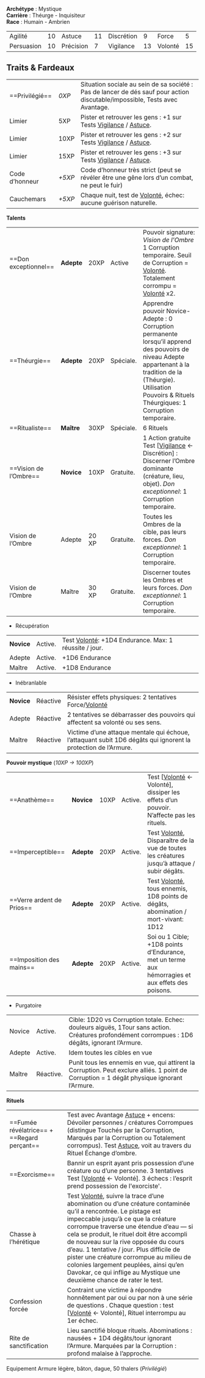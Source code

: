 **Archétype** : Mystique  
**Carrière** : Théurge - Inquisiteur  
**Race** : Humain - Ambrien

|     |     |     |     |     |     |     |     |
| --- | --- | --- | --- | --- | --- | --- | --- |
| Agilité | 10  | Astuce | 11  | Discrétion | 9   | Force | 5   |
| Persuasion | 10  | Précision | 7   | Vigilance | 13  | Volonté | 15  |

## Traits & Fardeaux

|     |     |     |
| --- | --- | --- |
| ==Privilégié== | _0XP_ | Situation sociale au sein de sa société : Pas de lancer de dés sauf pour action discutable/impossible, Tests avec Avantage. |
| Limier | 5XP | Pister et retrouver les gens : +1 sur Tests [Vigilance](/Symbaroum/2024-10-28_001.md#Vigilance) / [Astuce](/2024-10-28_001.md#Astuce). |
| Limier | 10XP | Pister et retrouver les gens : +2 sur Tests [Vigilance](/2024-10-28_001.md#Vigilance) / [Astuce](/2024-10-28_001.md#Astuce). |
| Limier | 15XP | Pister et retrouver les gens : +3 sur Tests [Vigilance](/2024-10-28_001.md#Vigilance) / [Astuce](/2024-10-28_001.md#Astuce). |
| Code d’honneur | _+5XP_ | Code d’honneur très strict (peut se révéler être une gêne lors d’un combat, ne peut le fuir) |
| Cauchemars | _+5XP_ | Chaque nuit, test de [Volonté](/2024-10-28_001.md#Volont%C3%A9), échec: aucune guérison naturelle. |

**Talents**

|     |     |     |     |     |
| --- | --- | --- | --- | --- |
| ==Don exceptionnel== | **Adepte** | 20XP | Active | Pouvoir signature: _Vision de l'Ombre_ 1 Corruption temporaire. Seuil de Corruption = [Volonté](/2024-10-28_001.md#Volont%C3%A9). Totalement corrompu = [Volonté](/2024-10-28_001.md#Volont%C3%A9) x2. |
| ==Théurgie== | **Adepte** | 20XP | Spéciale. | Apprendre pouvoir Novice-Adepte : 0 Corruption permanente lorsqu’il apprend des pouvoirs de niveau Adepte appartenant à la tradition de la (Théurgie). Utilisation Pouvoirs & Rituels Théurgiques: 1 Corruption temporaire. |
| ==Ritualiste== | **Maître** | 30XP | Spéciale. | 6 Rituels |
| ==Vision de l’Ombre== | **Novice** | 10XP | Gratuite. | 1 Action gratuite Test [[Vigilance](/2024-10-28_001.md#Vigilance) ← Discrétion] : Discerner l’Ombre dominante (créature, lieu, objet). _Don exceptionnel_: 1 Corruption temporaire. |
| Vision de l’Ombre | Adepte | 20 XP | Gratuite. | Toutes les Ombres de la cible, pas leurs forces. _Don exceptionnel_: 1 Corruption temporaire. |
| Vision de l’Ombre | Maître | 30 XP | Gratuite. | Discerner toutes les Ombres et leurs forces. _Don exceptionnel_: 1 Corruption temporaire. |

-   Récupération

|     |     |     |
| --- | --- | --- |
| **Novice** | Active. | Test [Volonté](/2024-10-28_001.md#Volont%C3%A9): +1D4 Endurance. Max: 1 réussite / jour. |
| Adepte | Active. | +1D6 Endurance |
| Maître | Active. | +1D8 Endurance |

-   Inébranlable

|     |     |     |
| --- | --- | --- |
| **Novice** | Réactive | Résister effets physiques: 2 tentatives Force/[Volonté](/2024-10-28_001.md#Volont%C3%A9) |
| Adepte | Réactive | 2 tentatives se débarrasser des pouvoirs qui affectent sa volonté ou ses sens. |
| Maître | Réactive | Victime d’une attaque mentale qui échoue, l’attaquant subit 1D6 dégâts qui ignorent la protection de l’Armure. |

**Pouvoir mystique** (_10XP -> 100XP_)

|     |     |     |     |     |
| --- | --- | --- | --- | --- |
| ==Anathème== | **Novice** | 10XP | Active. | Test [[Volonté](/2024-10-28_001.md#Volont%C3%A9) ← Volonté], dissiper les effets d’un pouvoir. N’affecte pas les rituels. |
| ==Imperceptible== | **Adepte** | 20XP | Active. | Test [Volonté](/2024-10-28_001.md#Volont%C3%A9), Disparaître de la vue de toutes les créatures jusqu’à attaque / subir dégâts. |
| ==Verre ardent de Prios== | **Adepte** | 20XP | Active. | Test [Volonté](/2024-10-28_001.md#Volont%C3%A9), tous ennemis, 1D8 points de dégâts, abomination / mort-vivant: 1D12 |
| ==Imposition des mains== | **Adepte** | 20XP | Active. | Soi ou 1 Cible; +1D8 points d’Endurance, met un terme aux hémorragies et aux effets des poisons. |

-   Purgatoire

|     |     |     |
| --- | --- | --- |
| Novice | Active. | Cible: 1D20 vs Corruption totale. Echec: douleurs aiguës, 1Tour sans action. Créatures profondément corrompues : 1D6 dégâts, ignorant l’Armure. |
| Adepte | Active. | Idem toutes les cibles en vue |
| Maître | Réactive. | Punit tous les ennemis en vue, qui attirent la Corruption. Peut exclure alliés. 1 point de Corruption = 1 dégât physique ignorant l’Armure. |

**Rituels**

|     |     |
| --- | --- |
| ==Fumée révélatrice== + ==Regard perçant== | Test avec Avantage [Astuce](/2024-10-28_001.md#Astuce) + encens: Dévoiler personnes / créatures Corrompues (distingue Touchés par la Corruption, Marqués par la Corruption ou Totalement corrompus). Test [Astuce](/2024-10-28_001.md#Astuce), voit au travers du Rituel Échange d’ombre. |
| ==Exorcisme== | Bannir un esprit ayant pris possession d’une créature ou d’une personne. 3 tentatives Test [[Volonté](/2024-10-28_001.md#Volont%C3%A9) ← Volonté]. 3 échecs : l’esprit prend possession de l'exorciste'. |
| Chasse à l’hérétique | Test [Volonté](/2024-10-28_001.md#Volont%C3%A9), suivre la trace d’une abomination ou d’une créature contaminée qu’il a rencontrée. Le pistage est impeccable jusqu’à ce que la créature corrompue traverse une étendue d’eau — si cela se produit, le rituel doit être accompli de nouveau sur la rive opposée du cours d’eau. 1 tentative / jour. Plus difficile de pister une créature corrompue au milieu de colonies largement peuplées, ainsi qu’en Davokar, ce qui inflige au Mystique une deuxième chance de rater le test. |
| Confession forcée | Contraint une victime à répondre honnêtement par oui ou par non à une série de questions . Chaque question : test [[Volonté](/2024-10-28_001.md#Volont%C3%A9) ← Volonté], Rituel interrompu au 1er échec. |
| Rite de sanctification | Lieu sanctifié bloque rituels. Abominations : nausées + 1D4 dégâts/tour ignorant l’Armure. Marquées par la Corruption : profond malaise à l’approche. |

Equipement
Armure légère, bâton, dague, 50 thalers (_Privilégié_)

